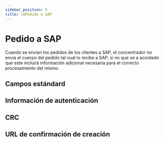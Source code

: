 ```yaml
---
sidebar_position: 5
title: \@Pedido a SAP
---
```


# Pedido a SAP
Cuando se envían los pedidos de los clientes a SAP, el concentrador no envía el cuerpo del pedido tal cual lo recibe a SAP, si no que se a acordado que este incluirá información adicional necesaria para el correcto procesamiento del mismo.

## Campos estándard

## Información de autenticación

## CRC

## URL de confirmación de creación